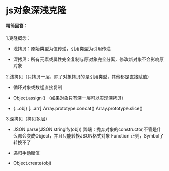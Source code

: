 # js对象深浅克隆

#### 精简回答：

1.克隆概念：

- 浅拷贝：原始类型为值传递，引用类型为引用传递

- 深拷贝：所有元素或属性完全复制与原对象完全分离，修改新对象不会影响原对象

2.浅拷贝（只拷贝一层，除了对象拷贝的是引用类型，其他都是直接赋值）

- 循环对象或数组直接复制

- Object.assign() （如果对象只有深一层可以实现深拷贝）

- {...obj} [...arr] Array.prototype.concat() Array.prototype.slice()

3.深拷贝（拷贝多层）

- JSON.parse(JSON.stringify(obj)) 弊端：抛弃对象的constructor,不管是什么都会变成Object，并且只能转换JSON格式对象 Function 正则，Symbol了转换不了

- 递归手动赋值

- Object.create(obj)
